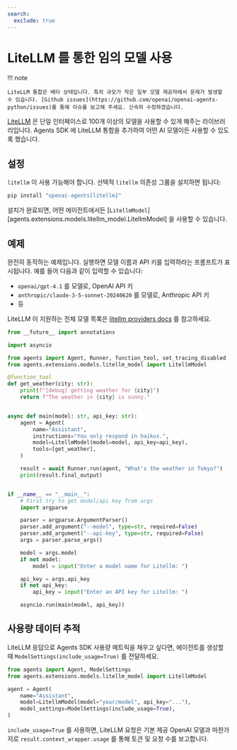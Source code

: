 ```yaml
---
search:
  exclude: true
---
```

# LiteLLM 를 통한 임의 모델 사용

!!! note

    LiteLLM 통합은 베타 상태입니다. 특히 규모가 작은 일부 모델 제공자에서 문제가 발생할 수 있습니다. [Github issues](https://github.com/openai/openai-agents-python/issues)를 통해 이슈를 보고해 주세요. 신속히 수정하겠습니다.

[LiteLLM](https://docs.litellm.ai/docs/) 은 단일 인터페이스로 100개 이상의 모델을 사용할 수 있게 해주는 라이브러리입니다. Agents SDK 에 LiteLLM 통합을 추가하여 어떤 AI 모델이든 사용할 수 있도록 했습니다.

## 설정

`litellm` 이 사용 가능해야 합니다. 선택적 `litellm` 의존성 그룹을 설치하면 됩니다:

```bash
pip install "openai-agents[litellm]"
```

설치가 완료되면, 어떤 에이전트에서든 [`LitellmModel`][agents.extensions.models.litellm_model.LitellmModel] 을 사용할 수 있습니다.

## 예제

완전히 동작하는 예제입니다. 실행하면 모델 이름과 API 키를 입력하라는 프롬프트가 표시됩니다. 예를 들어 다음과 같이 입력할 수 있습니다:

- `openai/gpt-4.1` 를 모델로, OpenAI API 키
- `anthropic/claude-3-5-sonnet-20240620` 를 모델로, Anthropic API 키
- 등

LiteLLM 이 지원하는 전체 모델 목록은 [litellm providers docs](https://docs.litellm.ai/docs/providers) 를 참고하세요.

```python
from __future__ import annotations

import asyncio

from agents import Agent, Runner, function_tool, set_tracing_disabled
from agents.extensions.models.litellm_model import LitellmModel

@function_tool
def get_weather(city: str):
    print(f"[debug] getting weather for {city}")
    return f"The weather in {city} is sunny."


async def main(model: str, api_key: str):
    agent = Agent(
        name="Assistant",
        instructions="You only respond in haikus.",
        model=LitellmModel(model=model, api_key=api_key),
        tools=[get_weather],
    )

    result = await Runner.run(agent, "What's the weather in Tokyo?")
    print(result.final_output)


if __name__ == "__main__":
    # First try to get model/api key from args
    import argparse

    parser = argparse.ArgumentParser()
    parser.add_argument("--model", type=str, required=False)
    parser.add_argument("--api-key", type=str, required=False)
    args = parser.parse_args()

    model = args.model
    if not model:
        model = input("Enter a model name for Litellm: ")

    api_key = args.api_key
    if not api_key:
        api_key = input("Enter an API key for Litellm: ")

    asyncio.run(main(model, api_key))
```

## 사용량 데이터 추적

LiteLLM 응답으로 Agents SDK 사용량 메트릭을 채우고 싶다면, 에이전트를 생성할 때 `ModelSettings(include_usage=True)` 를 전달하세요.

```python
from agents import Agent, ModelSettings
from agents.extensions.models.litellm_model import LitellmModel

agent = Agent(
    name="Assistant",
    model=LitellmModel(model="your/model", api_key="..."),
    model_settings=ModelSettings(include_usage=True),
)
```

`include_usage=True` 를 사용하면, LiteLLM 요청은 기본 제공 OpenAI 모델과 마찬가지로 `result.context_wrapper.usage` 를 통해 토큰 및 요청 수를 보고합니다.